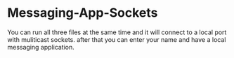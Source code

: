 # Messaging-App-Sockets

You can run all three files at the same time and it will connect to a local port with muliticast sockets. after that you can enter your name and have a local messaging application.
